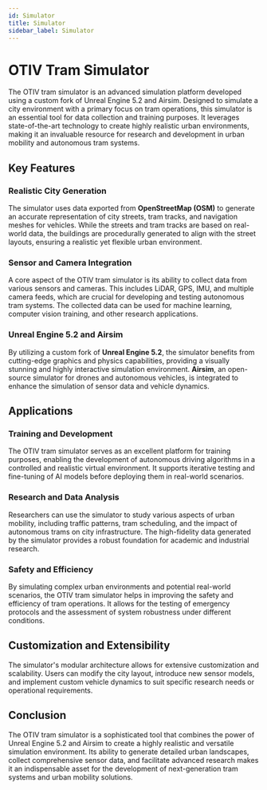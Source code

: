 ```yaml
---
id: Simulator
title: Simulator
sidebar_label: Simulator
---
```


# OTIV Tram Simulator

The OTIV tram simulator is an advanced simulation platform developed using a custom fork of Unreal Engine 5.2 and Airsim. Designed to simulate a city environment with a primary focus on tram operations, this simulator is an essential tool for data collection and training purposes. It leverages state-of-the-art technology to create highly realistic urban environments, making it an invaluable resource for research and development in urban mobility and autonomous tram systems.

## Key Features

### Realistic City Generation
The simulator uses data exported from **OpenStreetMap (OSM)** to generate an accurate representation of city streets, tram tracks, and navigation meshes for vehicles. While the streets and tram tracks are based on real-world data, the buildings are procedurally generated to align with the street layouts, ensuring a realistic yet flexible urban environment.

### Sensor and Camera Integration
A core aspect of the OTIV tram simulator is its ability to collect data from various sensors and cameras. This includes LiDAR, GPS, IMU, and multiple camera feeds, which are crucial for developing and testing autonomous tram systems. The collected data can be used for machine learning, computer vision training, and other research applications.

### Unreal Engine 5.2 and Airsim
By utilizing a custom fork of **Unreal Engine 5.2**, the simulator benefits from cutting-edge graphics and physics capabilities, providing a visually stunning and highly interactive simulation environment. **Airsim**, an open-source simulator for drones and autonomous vehicles, is integrated to enhance the simulation of sensor data and vehicle dynamics.

## Applications

### Training and Development
The OTIV tram simulator serves as an excellent platform for training purposes, enabling the development of autonomous driving algorithms in a controlled and realistic virtual environment. It supports iterative testing and fine-tuning of AI models before deploying them in real-world scenarios.

### Research and Data Analysis
Researchers can use the simulator to study various aspects of urban mobility, including traffic patterns, tram scheduling, and the impact of autonomous trams on city infrastructure. The high-fidelity data generated by the simulator provides a robust foundation for academic and industrial research.

### Safety and Efficiency
By simulating complex urban environments and potential real-world scenarios, the OTIV tram simulator helps in improving the safety and efficiency of tram operations. It allows for the testing of emergency protocols and the assessment of system robustness under different conditions.

## Customization and Extensibility

The simulator's modular architecture allows for extensive customization and scalability. Users can modify the city layout, introduce new sensor models, and implement custom vehicle dynamics to suit specific research needs or operational requirements.

## Conclusion

The OTIV tram simulator is a sophisticated tool that combines the power of Unreal Engine 5.2 and Airsim to create a highly realistic and versatile simulation environment. Its ability to generate detailed urban landscapes, collect comprehensive sensor data, and facilitate advanced research makes it an indispensable asset for the development of next-generation tram systems and urban mobility solutions.
